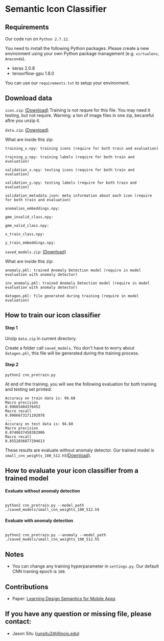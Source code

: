 # Semantic Icon Classifier

## Requirements
Our code run on ``Python 2.7.12``.

You need to install the following Python packages. Please create a new environment using your own Python package management (e.g. ``virtualenv``, ``Anaconda``).
* keras 2.0.8
* tensorflow-gpu 1.8.0

You can use our `requirements.txt` to setup your environment.

## Download data

`icon.zip`: [(Download)](https://drive.google.com/file/d/1D0CFmDP0xNSyfSkK7kUHnfP0HnpcKZc1)
Training is not requre for this file. You may need it testing, but not require. Warning: a ton of image files in one zip, becareful aftre you unzip it.

``data.zip``: [(Download)](https://drive.google.com/open?id=1SiD_U5ifjX1poJZzLB-MwvoUQBhutYzH)


What are inside this zip:
```
training_x.npy: training icons (require for both train and evaluation)

training_y.npy: training labels (require for both train and evaluation)

validation_x.npy: testing icons (require for both train and evaluation)

validation_y.npy: testing labels (require for both train and evaluation)

validation_metadata.json: meta information about each icon (require for both train and evaluation)

anomalies_embeddings.npy:

gmm_invalid_class.npy:

gmm_valid_class.npy:

x_train_class.npy:

y_train_embeddings.npy:

```

``saved_models.zip``: [(Download)](https://drive.google.com/open?id=16hUHUzxkGHHBRsgvfeLV_4gTD3-KFYIy)

What are inside this zip:
```
anomaly.pkl: trained Anomaly Detection model (require in model evaluation with anomaly detector)

inv_anomaly.pkl: trained Anomaly Detection model (require in model evaluation with anomaly detector)

datagen.pkl: file generated during training (require in model evaluation)
```

## How to train our icon classifier

#### Step 1

Unzip `data.zip` in current directory.

Create a folder call ``saved_models``. You don't have to worry about `datagen.pkl`, this file will be generated during the training process.

#### Step 2

```
python2 cnn_pretrain.py
```

At end of the training, you will see the following evaluation for both training and testing set printed:

```
Accuracy on train data is: 99.68
Macro precision
0.99665404376452
Macro recall
0.9966673171192078
...
Accuracy on test data is: 94.68
Macro precision
0.8748637458382006
Macro recall
0.8552836877294613
```
These results are evaluate without anomaly detector. Our trained model is ``small_cnn_weights_100_512.h5``[(Download)](https://drive.google.com/file/d/1Kq5agoiLSuv5_CVBlkf5F7iENtpyKyz8).


## How to evaluate your icon classifier from a trained model

#### Evaluate without anomaly detection
```

python2 cnn_pretrain.py --model_path ./saved_models/small_cnn_weights_100_512.h5
```

#### Evaluate with anomaly detection
```

python2 cnn_pretrain.py --anomaly --model_path ./saved_models/small_cnn_weights_100_512.h5
```

## Notes
* You can change any training hyperparameter in `settings.py`. Our default CNN training epoch is `100`.

## Contributions
* Paper: [Learning Design Semantics for Mobile Apps](http://interactionmining.org/rico)

## If you have any question or missing file, please contact:
* Jason Situ (junsitu2@illinois.edu)
